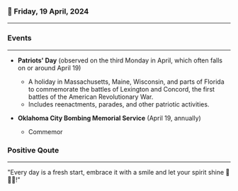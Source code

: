 ### 📅 Friday, 19 April, 2024
------
### Events
------
- **Patriots' Day** (observed on the third Monday in April, which often falls on or around April 19)
  - A holiday in Massachusetts, Maine, Wisconsin, and parts of Florida to commemorate the battles of Lexington and Concord, the first battles of the American Revolutionary War.
  - Includes reenactments, parades, and other patriotic activities.

- **Oklahoma City Bombing Memorial Service** (April 19, annually)
  - Commemor
### Positive Qoute
------
"Every day is a fresh start, embrace it with a smile and let your spirit shine 🌟😊🌅!"
